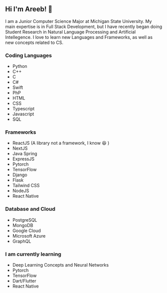 ## Hi I'm Areeb! 👋

I am a Junior Computer Science Major at Michigan State University. My main expertise is in Full Stack Development, but I have recently began doing Student Research in Natural Language Processing and Artificial Intellegence. I love to learn new Languages and Frameworks, as well as new concepts related to CS. 

### Coding Languages

- Python
- C++
- C
- C#
- Swift
- PhP
- HTML
- CSS
- Typescript
- Javascript
- SQL

### Frameworks
- ReactJS (A library not a framework, I know :laughing: )
- NextJS
- Java Spring
- ExpressJS
- Pytorch
- TensorFlow
- Django
- Flask
- Tailwind CSS
- NodeJS
- React Native

### Database and Cloud
- PostgreSQL
- MongoDB
- Google Cloud
- Microsoft Azure
- GraphQL

### I am currently learning
- Deep Learning Concepts and Neural Networks
- Pytorch
- TensorFlow
- Dart/Flutter
- React Native

<!--
**are021/are021** is a ✨ _special_ ✨ repository because its `README.md` (this file) appears on your GitHub profile.

Here are some ideas to get you started:

- 🔭 I’m currently working on ...
- 🌱 I’m currently learning ...
- 👯 I’m looking to collaborate on ...
- 🤔 I’m looking for help with ...
- 💬 Ask me about ...
- 📫 How to reach me: ...
- 😄 Pronouns: ...
- ⚡ Fun fact: ...
-->
